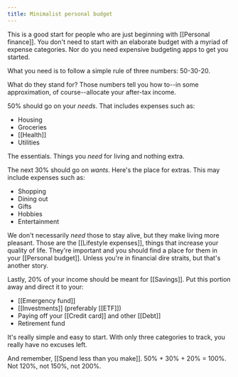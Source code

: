 ```yaml
---
title: Minimalist personal budget
---
```


This is a good start for people who are just beginning with [[Personal finance]]. You don't need to start with an elaborate budget with a myriad of expense categories. Nor do you need expensive budgeting apps to get you started.

What you need is to follow a simple rule of three numbers: 50-30-20.

What do they stand for? Those numbers tell you how to--in some approximation, of course--allocate your after-tax income.

50% should go on your *needs*. That includes expenses such as:
- Housing
- Groceries
- [[Health]]
- Utilities

The essentials. Things you *need* for living and nothing extra.

The next 30% should go on *wants*. Here's the place for extras. This may include expenses such as:
- Shopping
- Dining out
- Gifts
- Hobbies
- Entertainment 

We don't necessarily *need* those to stay alive, but they make living more pleasant. Those are the [[Lifestyle expenses]], things that increase your quality of life. They're important and you should find a place for them in your [[Personal budget]]. Unless you're in financial dire straits, but that's another story.

Lastly, 20% of your income should be meant for [[Savings]]. Put this portion away and direct it to your:
- [[Emergency fund]]
- [[Investments]] (preferably [[ETF]])
- Paying off your [[Credit card]] and other [[Debt]]
- Retirement fund

It's really simple and easy to start. With only three categories to track, you really have no excuses left.

And remember, [[Spend less than you make]]. 50% + 30% + 20% = 100%. Not 120%, not 150%, not 200%.
